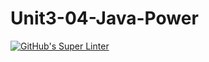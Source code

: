 # Unit3-04-Java-Power
[![GitHub's Super Linter](https://github.com/ICS4U-Programming-VanN/Unit3-04-Java-Power/workflows/GitHub's%20Super%20Linter/badge.svg)](https://github.com/ICS4U-Programming-VanN/Unit3-04-Java-Power/actions)
